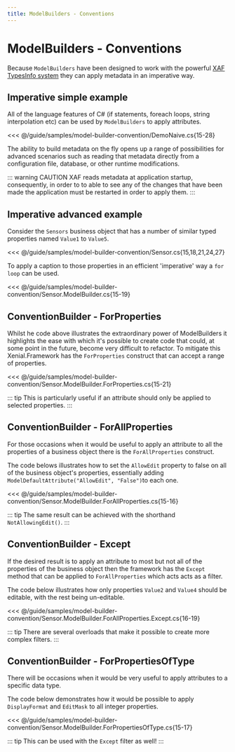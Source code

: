 ```yaml
---
title: ModelBuilders - Conventions
---
```


# ModelBuilders - Conventions

Because `ModelBuilders` have been designed to  work with the powerful [XAF TypesInfo system](https://docs.devexpress.com/eXpressAppFramework/113669/concepts/business-model-design/types-info-subsystem) they can apply metadata in an imperative way.

## Imperative simple example

All of the language features of C# (if statements, foreach loops, string interpolation etc) can be used by `ModelBuilders` to apply attributes. 

<<< @/guide/samples/model-builder-convention/DemoNaive.cs{15-28}

The ability to build metadata on the fly opens up a range of possibilities for advanced scenarios such as reading that metadata directly from a configuration file, database, or other runtime modifications.

::: warning CAUTION
XAF reads metadata at application startup, consequently, in order to to able to see any of the changes that have been made the application must be restarted in order to apply them.
:::

## Imperative advanced example

Consider the `Sensors` business object that has a number of similar typed properties named `Value1` to `Value5`.

<<< @/guide/samples/model-builder-convention/Sensor.cs{15,18,21,24,27}

To apply a caption to those properties in an efficient 'imperative' way a `for loop` can be used.

<<< @/guide/samples/model-builder-convention/Sensor.ModelBuilder.cs{15-19}


## ConventionBuilder - ForProperties

Whilst he code above illustrates the extraordinary power of ModelBuilders it highlights the ease with which it's possible to create code that could, at some point in the future, become very difficult to refactor. To mitigate this Xenial.Framework has the `ForProperties` construct that can accept a range of properties.

<<< @/guide/samples/model-builder-convention/Sensor.ModelBuilder.ForProperties.cs{15-21}

::: tip
This is particularly useful if an attribute should only be applied to selected properties.
:::

## ConventionBuilder - ForAllProperties

For those occasions when it would be useful to apply an attribute to all the properties of a business object there is the `ForAllProperties` construct.

The code belows illustrates how to set the `AllowEdit` property to false on all of the business object's properties, essentially adding `ModelDefaultAttribute("AllowEdit", "False")`to each one.

<<< @/guide/samples/model-builder-convention/Sensor.ModelBuilder.ForAllProperties.cs{15-16}



::: tip
The same result can be achieved with the shorthand `NotAllowingEdit()`.
:::

<!-- Perhaps a small example of the above would be in order here -->

## ConventionBuilder - Except

If the desired result is to apply an attribute to most but not all of the properties of the business object then the framework has the `Except` method that can be applied to `ForAllProperties` which acts acts as a filter. 

The code below illustrates how only properties `Value2` and `Value4` should be editable, with the rest being un-editable.

<<< @/guide/samples/model-builder-convention/Sensor.ModelBuilder.ForAllProperties.Except.cs{16-19}

::: tip
There are several overloads that make it possible to create more complex filters.
:::

## ConventionBuilder - ForPropertiesOfType

There will be occasions when it would be very useful to apply attributes to a specific data type. 

The code below demonstrates how it would be possible to apply `DisplayFormat` and `EditMask` to all integer properties.

<<< @/guide/samples/model-builder-convention/Sensor.ModelBuilder.ForPropertiesOfType.cs{15-17}

::: tip
This can be used with the `Except` filter as well!
:::
